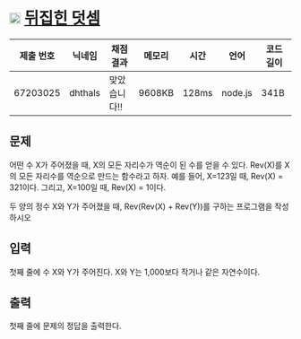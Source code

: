 # <img width="20px"  src="https://d2gd6pc034wcta.cloudfront.net/tier/5.svg" class="solvedac-tier"> [뒤집힌 덧셈](https://www.acmicpc.net/problem/1357) 

| 제출 번호 | 닉네임 | 채점 결과 | 메모리 | 시간 | 언어 | 코드 길이 |
|---|---|---|---|---|---|---|
|67203025|dhthals|맞았습니다!! |9608KB|128ms|node.js|341B|

## 문제
<p>어떤 수 X가 주어졌을 때, X의 모든 자리수가 역순이 된 수를 얻을 수 있다. Rev(X)를 X의 모든 자리수를 역순으로 만드는 함수라고 하자. 예를 들어, X=123일 때, Rev(X) = 321이다. 그리고, X=100일 때, Rev(X) = 1이다.</p>

<p>두 양의 정수 X와 Y가 주어졌을 때, Rev(Rev(X) + Rev(Y))를 구하는 프로그램을 작성하시오</p>

## 입력
<p>첫째 줄에 수 X와 Y가 주어진다. X와 Y는 1,000보다 작거나 같은 자연수이다.</p>

## 출력
<p>첫째 줄에 문제의 정답을 출력한다.</p>

